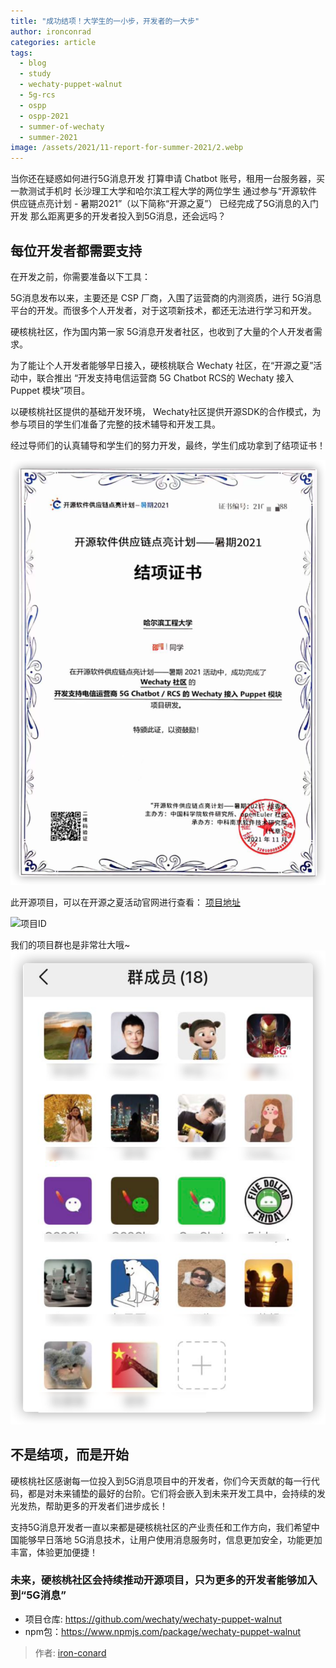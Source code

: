 ```yaml
---
title: "成功结项！大学生的一小步，开发者的一大步"
author: ironconrad
categories: article
tags:
  - blog
  - study
  - wechaty-puppet-walnut
  - 5g-rcs
  - ospp
  - ospp-2021
  - summer-of-wechaty
  - summer-2021
image: /assets/2021/11-report-for-summer-2021/2.webp
---
```


当你还在疑惑如何进行5G消息开发
打算申请 Chatbot 账号，租用一台服务器，买一款测试手机时
长沙理工大学和哈尔滨工程大学的两位学生
通过参与“开源软件供应链点亮计划 - 暑期2021”（以下简称“开源之夏”）
已经完成了5G消息的入门开发
那么距离更多的开发者投入到5G消息，还会远吗？

## 每位开发者都需要支持

在开发之前，你需要准备以下工具：

5G消息发布以来，主要还是 CSP 厂商，入围了运营商的内测资质，进行 5G消息平台的开发。而很多个人开发者，对于这项新技术，都还无法进行学习和开发。

硬核桃社区，作为国内第一家 5G消息开发者社区，也收到了大量的个人开发者需求。

为了能让个人开发者能够早日接入，硬核桃联合 Wechaty 社区，在“开源之夏”活动中，联合推出 “开发支持电信运营商 5G Chatbot RCS的 Wechaty 接入 Puppet 模块”项目。

以硬核桃社区提供的基础开发环境， Wechaty社区提供开源SDK的合作模式，为参与项目的学生们准备了完整的技术辅导和开发工具。

经过导师们的认真辅导和学生们的努力开发，最终，学生们成功拿到了结项证书！

![结项证书](/assets/2021/11-report-for-summer-2021/1.webp)

此开源项目，可以在开源之夏活动官网进行查看：
[项目地址](https://summer.iscas.ac.cn/#/org/prodetail/210220088)

![项目ID](/assets/2021/11-report-for-summer-2021/2.webp)

我们的项目群也是非常壮大哦~
![项目群](/assets/2021/11-report-for-summer-2021/3.webp)

## 不是结项，而是开始

硬核桃社区感谢每一位投入到5G消息项目中的开发者，你们今天贡献的每一行代码，都是对未来铺垫的最好的台阶。它们将会嵌入到未来开发工具中，会持续的发光发热，帮助更多的开发者们进步成长！

支持5G消息开发者一直以来都是硬核桃社区的产业责任和工作方向，我们希望中国能够早日落地 5G消息技术，让用户使用消息服务时，信息更加安全，功能更加丰富，体验更加便捷！

### 未来，硬核桃社区会持续推动开源项目，只为更多的开发者能够加入到“5G消息”

- 项目仓库: <https://github.com/wechaty/wechaty-puppet-walnut>  
- npm包：<https://www.npmjs.com/package/wechaty-puppet-walnut>

> 作者: [iron-conard](https://www.5g-msg.com)
